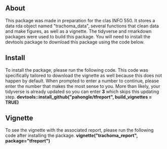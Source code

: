 ## About
This package was made in preparation for the clas INFO 550. It stores a data rda object named "trachoma_data", several functions that clean data and make figures, as well as a vignette. The tidyverse and rmarkdown packages were used to build this package. You will need to install the devtools package to download this package using the code below.

## Install
To install the package, please run the following code. This code was specifically tailored to download the vignette as well because this does not happen by default. When prompted to enter a number to continue, please enter the number that makes the most sense to you. More than likely, your tidyverse is already updated so you can enter **3** which skips this updating step.
**devtools::install_github("pahongle/tfreport", build_vignettes = TRUE)**

## Vignette
To see the vignette with the associated report, please run the following code after installing the package.
**vignette("trachoma_report", package="tfreport")**


